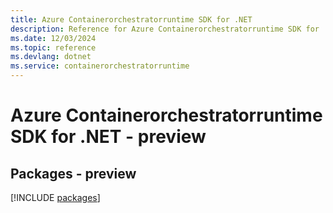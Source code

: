 ```yaml
---
title: Azure Containerorchestratorruntime SDK for .NET
description: Reference for Azure Containerorchestratorruntime SDK for .NET
ms.date: 12/03/2024
ms.topic: reference
ms.devlang: dotnet
ms.service: containerorchestratorruntime
---
```

# Azure Containerorchestratorruntime SDK for .NET - preview
## Packages - preview
[!INCLUDE [packages](containerorchestratorruntime-index.md)]